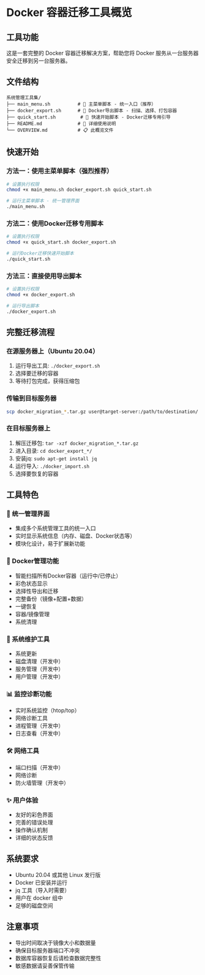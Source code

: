 # Docker 容器迁移工具概览

## 工具功能
这是一套完整的 Docker 容器迁移解决方案，帮助您将 Docker 服务从一台服务器安全迁移到另一台服务器。

## 文件结构
```
系统管理工具集/
├── main_menu.sh          # 🎯 主菜单脚本 - 统一入口（推荐）
├── docker_export.sh      # 🐳 Docker导出脚本 - 扫描、选择、打包容器
├── quick_start.sh         # 🚀 快速开始脚本 - Docker迁移专用引导
├── README.md             # 📖 详细使用说明
└── OVERVIEW.md           # 📋 此概览文件
```

## 快速开始

### 方法一：使用主菜单脚本（强烈推荐）
```bash
# 设置执行权限
chmod +x main_menu.sh docker_export.sh quick_start.sh

# 运行主菜单脚本 - 统一管理界面
./main_menu.sh
```

### 方法二：使用Docker迁移专用脚本
```bash
# 设置执行权限
chmod +x quick_start.sh docker_export.sh

# 运行Docker迁移快速开始脚本
./quick_start.sh
```

### 方法三：直接使用导出脚本
```bash
# 设置执行权限
chmod +x docker_export.sh

# 运行导出脚本
./docker_export.sh
```

## 完整迁移流程

### 在源服务器上（Ubuntu 20.04）
1. 运行导出工具: `./docker_export.sh`
2. 选择要迁移的容器
3. 等待打包完成，获得压缩包

### 传输到目标服务器
```bash
scp docker_migration_*.tar.gz user@target-server:/path/to/destination/
```

### 在目标服务器上
1. 解压迁移包: `tar -xzf docker_migration_*.tar.gz`
2. 进入目录: `cd docker_export_*/`
3. 安装jq: `sudo apt-get install jq`
4. 运行导入: `./docker_import.sh`
5. 选择要恢复的容器

## 工具特色

### 🎯 统一管理界面
- 集成多个系统管理工具的统一入口
- 实时显示系统信息（内存、磁盘、Docker状态等）
- 模块化设计，易于扩展新功能

### 🐳 Docker管理功能
- 智能扫描所有Docker容器（运行中/已停止）
- 彩色状态显示
- 选择性导出和迁移
- 完整备份（镜像+配置+数据）
- 一键恢复
- 容器/镜像管理
- 系统清理

### 🔧 系统维护工具
- 系统更新
- 磁盘清理（开发中）
- 服务管理（开发中）
- 用户管理（开发中）

### 📊 监控诊断功能
- 实时系统监控（htop/top）
- 网络诊断工具
- 进程管理（开发中）
- 日志查看（开发中）

### 🛠️ 网络工具
- 端口扫描（开发中）
- 网络诊断
- 防火墙管理（开发中）

### ✨ 用户体验
- 友好的彩色界面
- 完善的错误处理
- 操作确认机制
- 详细的状态反馈

## 系统要求
- Ubuntu 20.04 或其他 Linux 发行版
- Docker 已安装并运行
- jq 工具（导入时需要）
- 用户在 docker 组中
- 足够的磁盘空间

## 注意事项
- 导出时间取决于镜像大小和数据量
- 确保目标服务器端口不冲突
- 数据库容器恢复后请检查数据完整性
- 敏感数据请妥善保管传输